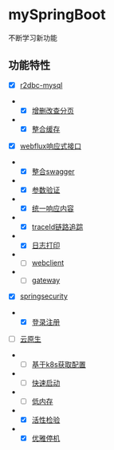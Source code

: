 # mySpringBoot
不断学习新功能


## 功能特性

- [x] [r2dbc-mysql](https://docs.spring.io/spring-data/r2dbc/docs/current/reference/html/#r2dbc.getting-started)
- - [x] [增删改查分页]()
- - [x] [整合缓存]()
- [x] [webflux响应式接口](#https://docs.spring.io/spring-framework/docs/current/reference/html/web-reactive.html)
- - [x] [整合swagger]()
- - [x] [参数验证]()
- - [x] [统一响应内容]()
- - [x] [traceId链路追踪]()
- - [x] [日志打印]()
- - [ ] [webclient](#)
- - [ ] [gateway](#)
- [x] [springsecurity](https://docs.spring.io/spring-security/reference/reactive/getting-started.html)
- - [x] [登录注册](#)
- [ ] [云原生](https://docs.spring.io/spring-native/docs/current/reference/htmlsingle/#getting-started)
- - [ ] [基于k8s获取配置]()
- - [ ] [快速启动]()
- - [ ] [低内存]()
- - [x] [活性检验]()
- - [x] [优雅停机]()
